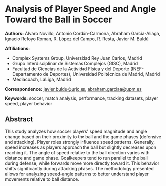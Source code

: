 # Analysis of Player Speed and Angle Toward the Ball in Soccer

**Authors:** Álvaro Novillo, Antonio Cordón-Carmona, Abraham García-Aliaga, Ignacio Refoyo Roman, R. López del Campo, R. Resta, Javier M. Buldú

**Affiliations:**
- Complex Systems Group, Universidad Rey Juan Carlos, Madrid
- Grupo Interdisciplinar de Sistemas Complejos (GISC), Madrid
- Facultad de Ciencias de la Actividad Física y del Deporte (INEF-Departamento de Deportes), Universidad Politécnica de Madrid, Madrid
- Mediacoach, LaLiga, Madrid

**Correspondence:** javier.buldu@urjc.es, abraham.garciaa@upm.es

**Keywords:** soccer, match analysis, performance, tracking datasets, player speed, player behavior

## Abstract
This study analyzes how soccer players' speed magnitude and angle change based on their proximity to the ball and the game phases (defensive and attacking). Player roles strongly influence speed patterns. Generally, speed increases as players approach the ball but slightly decreases upon reaching it. The angle of speed relative to the ball direction varies with distance and game phase. Goalkeepers tend to run parallel to the ball during defense, while forwards move more directly toward it. This behavior shifts significantly during attacking phases. The methodology presented allows for analyzing speed-angle patterns to better understand player movements relative to ball distance.
